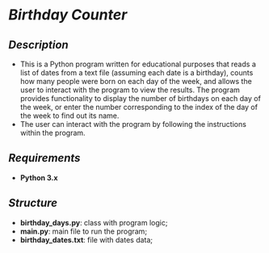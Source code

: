 # *Birthday Counter*

## *Description*
+ This is a Python program written for educational purposes that reads a list of dates from a text file (assuming each date is a birthday), counts how many people were born on each day of the week, and allows the user to interact with the program to view the results. The program provides functionality to display the number of birthdays on each day of the week, or enter the number corresponding to the index of the day of the week to find out its name.
+ The user can interact with the program by following the instructions within the program.

## *Requirements*
+ **Python 3.x**

## *Structure*
+ **birthday_days.py**: class with program logic;
+ **main.py**: main file to run the program; 
+ **birthday_dates.txt**: file with dates data;